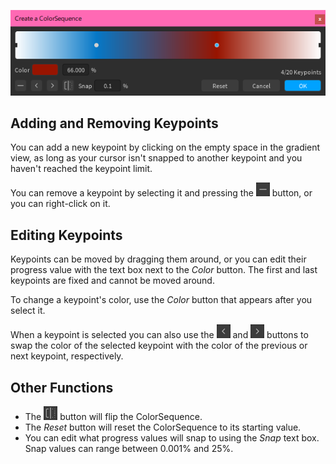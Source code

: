 ![The ColorSequence editor](../images/colorsequence-editor.png)

## Adding and Removing Keypoints

You can add a new keypoint by clicking on the empty space in the gradient view, as long as your cursor isn't snapped to another keypoint and you haven't reached the keypoint limit.

You can remove a keypoint by selecting it and pressing the ![minus](../images/minus.png) button, or you can right-click on it. 

## Editing Keypoints

Keypoints can be moved by dragging them around, or you can edit their progress value with the text box next to the *Color* button. The first and last keypoints are fixed and cannot be moved around.

To change a keypoint's color, use the *Color* button that appears after you select it.

When a keypoint is selected you can also use the ![left](../images/left.png) and ![right](../images/right.png) buttons to swap the color of the selected keypoint with the color of the previous or next keypoint, respectively.

## Other Functions

- The ![reverse](../images/reverse.png) button will flip the ColorSequence.
- The *Reset* button will reset the ColorSequence to its starting value.
- You can edit what progress values will snap to using the *Snap* text box. Snap values can range between 0.001% and 25%.